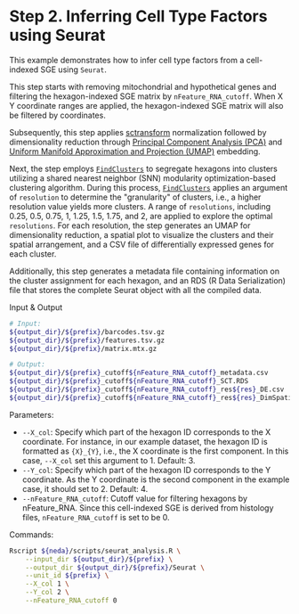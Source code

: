 # Step 2. Inferring Cell Type Factors using Seurat

This example demonstrates how to infer cell type factors from a cell-indexed SGE using `Seurat`.

This step starts with removing mitochondrial and hypothetical genes and filtering the hexagon-indexed SGE matrix by `nFeature_RNA_cutoff`. When X Y coordinate ranges are applied, the hexagon-indexed SGE matrix will also be filtered by coordinates. 

Subsequently, this step applies [sctransform](https://github.com/satijalab/sctransform) normalization followed by dimensionality reduction through [Principal Component Analysis (PCA)](https://satijalab.org/seurat/reference/runpca) and [Uniform Manifold Approximation and Projection (UMAP)](https://satijalab.org/seurat/reference/runumap) embedding.

Next, the step employs [`FindClusters`](https://satijalab.org/seurat/reference/findclusters) to segregate hexagons into clusters utilizing a shared nearest neighbor (SNN) modularity optimization-based clustering algorithm. During this process, [`FindClusters`](https://satijalab.org/seurat/reference/findclusters) applies an argument of `resolution` to determine the "granularity" of clusters, i.e., a higher resolution value yields more clusters. A range of `resolutions`, including 0.25, 0.5, 0.75, 1, 1.25, 1.5, 1.75, and 2, are applied to explore the optimal `resolutions`. For each resolution, the step generates an UMAP for dimensionality reduction, a spatial plot to visualize the clusters and their spatial arrangement, and a CSV file of differentially expressed genes for each cluster.

Additionally, this step generates a metadata file containing information on the cluster assignment for each hexagon, and an RDS (R Data Serialization) file that stores the complete Seurat object with all the compiled data.

Input & Output
```bash
# Input: 
${output_dir}/${prefix}/barcodes.tsv.gz                                          # the cell-indexed SGE matrix from step1
${output_dir}/${prefix}/features.tsv.gz 
${output_dir}/${prefix}/matrix.mtx.gz

# Output: 
${output_dir}/${prefix}_cutoff${nFeature_RNA_cutoff}_metadata.csv                ## a metadata file
${output_dir}/${prefix}_cutoff${nFeature_RNA_cutoff}_SCT.RDS                     ## an RDS file
${output_dir}/${prefix}_cutoff${nFeature_RNA_cutoff}_res${res}_DE.csv            ## Each resolution returns a CSV file of differentially expressed genes for each cluster
${output_dir}/${prefix}_cutoff${nFeature_RNA_cutoff}_res${res}_DimSpatial.png    ## Each resolution returns an image of two panels including an UMAP for dimensionality reduction, a spatial plot to visualize the clusters and their spatial arrangement 
```

Parameters:

* `--X_col`: Specify which part of the hexagon ID corresponds to the X coordinate. For instance, in our example dataset, the hexagon ID is formatted as `{X}_{Y}`, i.e., the X coordinate is the first component. In this case, `--X_col` set this argument to 1.  Default: 3.
* `--Y_col`: Specify which part of the hexagon ID corresponds to the Y coordinate. As the Y coordinate is the second component in the example case, it should set to 2.  Default: 4.
* `--nFeature_RNA_cutoff`: Cutoff value for filtering hexagons by nFeature_RNA. Since this cell-indexed SGE is derived from histology files, `nFeature_RNA_cutoff` is set to be 0.


Commands:
```bash
Rscript ${neda}/scripts/seurat_analysis.R \
    --input_dir ${output_dir}/${prefix} \
    --output_dir ${output_dir}/${prefix}/Seurat \
    --unit_id ${prefix} \
    --X_col 1 \
    --Y_col 2 \
    --nFeature_RNA_cutoff 0 
```

